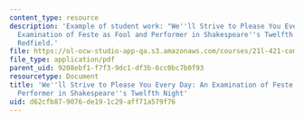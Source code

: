 ```yaml
---
content_type: resource
description: 'Example of student work: "We''ll Strive to Please You Every Day: An
  Examination of Feste as Fool and Performer in Shakespeare''s Twelfth Night" by Catherine
  Redfield.'
file: https://ol-ocw-studio-app-qa.s3.amazonaws.com/courses/21l-421-comedy-spring-2008/d62cfb879076de191c29aff71a579f76_redfield_twelfth.pdf
file_type: application/pdf
parent_uid: 9208ebf1-f7f3-9dc1-df3b-6cc0bc7b0f93
resourcetype: Document
title: 'We''ll Strive to Please You Every Day: An Examination of Feste as Fool and
  Performer in Shakespeare''s Twelfth Night'
uid: d62cfb87-9076-de19-1c29-aff71a579f76
---
```

